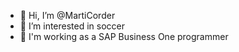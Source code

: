 - 👋 Hi, I’m @MartiCorder
- 👀 I’m interested in soccer
- 💼 I'm working as a SAP Business One programmer

<!---
MartiCorder/MartiCorder is a ✨ special ✨ repository because its `README.md` (this file) appears on your GitHub profile.
You can click the Preview link to take a look at your changes.
--->
